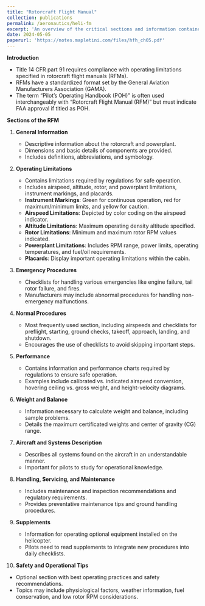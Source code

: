 ```yaml
---
title: "Rotorcraft Flight Manual"
collection: publications
permalink: /aeronautics/heli-fm
excerpt: 'An overview of the critical sections and information contained in the Rotorcraft Flight Manual, essential for safe and informed helicopter operation.'
date: 2024-05-05
paperurl: 'https://notes.mapletini.com/files/hfh_ch05.pdf'
---
```


**Introduction**
- Title 14 CFR part 91 requires compliance with operating limitations specified in rotorcraft flight manuals (RFMs).
- RFMs have a standardized format set by the General Aviation Manufacturers Association (GAMA).
- The term “Pilot’s Operating Handbook (POH)” is often used interchangeably with “Rotorcraft Flight Manual (RFM)” but must indicate FAA approval if titled as POH.

**Sections of the RFM**
1. **General Information**
   - Descriptive information about the rotorcraft and powerplant.
   - Dimensions and basic details of components are provided.
   - Includes definitions, abbreviations, and symbology.

2. **Operating Limitations**
   - Contains limitations required by regulations for safe operation.
   - Includes airspeed, altitude, rotor, and powerplant limitations, instrument markings, and placards.
   - **Instrument Markings**: Green for continuous operation, red for maximum/minimum limits, and yellow for caution.
   - **Airspeed Limitations**: Depicted by color coding on the airspeed indicator.
   - **Altitude Limitations**: Maximum operating density altitude specified.
   - **Rotor Limitations**: Minimum and maximum rotor RPM values indicated.
   - **Powerplant Limitations**: Includes RPM range, power limits, operating temperatures, and fuel/oil requirements.
   - **Placards**: Display important operating limitations within the cabin.

3. **Emergency Procedures**
   - Checklists for handling various emergencies like engine failure, tail rotor failure, and fires.
   - Manufacturers may include abnormal procedures for handling non-emergency malfunctions.

4. **Normal Procedures**
   - Most frequently used section, including airspeeds and checklists for preflight, starting, ground checks, takeoff, approach, landing, and shutdown.
   - Encourages the use of checklists to avoid skipping important steps.

5. **Performance**
   - Contains information and performance charts required by regulations to ensure safe operation.
   - Examples include calibrated vs. indicated airspeed conversion, hovering ceiling vs. gross weight, and height-velocity diagrams.

6. **Weight and Balance**
   - Information necessary to calculate weight and balance, including sample problems.
   - Details the maximum certificated weights and center of gravity (CG) range.

7. **Aircraft and Systems Description**
   - Describes all systems found on the aircraft in an understandable manner.
   - Important for pilots to study for operational knowledge.

8. **Handling, Servicing, and Maintenance**
   - Includes maintenance and inspection recommendations and regulatory requirements.
   - Provides preventative maintenance tips and ground handling procedures.

9. **Supplements**
   - Information for operating optional equipment installed on the helicopter.
   - Pilots need to read supplements to integrate new procedures into daily checklists.

10. **Safety and Operational Tips**
   - Optional section with best operating practices and safety recommendations.
   - Topics may include physiological factors, weather information, fuel conservation, and low rotor RPM considerations.